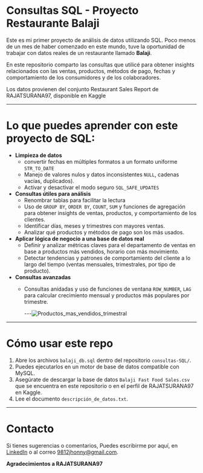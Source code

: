 # Consultas SQL - Proyecto Restaurante Balaji

Este es mi primer proyecto de análisis de datos utilizando SQL. Poco menos de un mes de haber comenzado en este mundo, tuve la oportunidad de trabajar con datos reales de un restaurante llamado **Balaji**.

En este repositorio comparto las consultas que utilicé para obtener insights relacionados con las ventas, productos, métodos de pago, fechas y comportamiento de los consumidores y de los colaboradores.

Los datos provienen del conjunto Restaurant Sales Report de RAJATSURANA97, disponible en Kaggle


---
# Lo que puedes aprender con este proyecto de SQL:
- **Limpieza de datos**
  - convertir fechas en múltiples formatos a un formato uniforme `STR_TO_DATE`
  - Manejo de valores nulos y datos inconsistentes `NULL`, cadenas vacías, duplicados).
  - Activar y desactivar el modo seguro `SQL_SAFE_UPDATES` 
- **Consultas útiles para análisis**
  - Renombrar tablas para facilitar la lectura
  - Uso de `GROUP BY`, `ORDER BY`, `COUNT`, `SUM` y funciones de agregación para obtener insights de ventas, productos, y comportamiento de los clientes.
  - Identificar días, meses y trimestres con mayores ventas.
  - Analizar qué productos y métodos de pago son los más usados.  
- **Aplicar lógica de negocio a una base de datos real**
  - Definir y analizar métricas claves para el departamento de ventas en base a productos más vendidos, horario con más movimiento.
  - Detectar tendencias y patrones de comportamiento del cliente a lo largo del tiempo (ventas mensuales, trimestrales, por tipo de producto).
- **Consultas avanzadas**
  - Consultas anidadas y uso de funciones de ventana `ROW_NUMBER`, `LAG` para calcular crecimiento mensual y productos más populares por trimestre.


    ---![Productos_mas_vendidos_trimestral](https://github.com/user-attachments/assets/30393b4c-1e21-488f-b8b9-c56b0c88077b)   
---

# Cómo usar este repo

1. Abre los archivos `balaji_db.sql` dentro del repositorio `consultas-SQL/`.
2. Puedes ejecutarlos en un motor de base de datos compatible con MySQL.
3. Asegúrate de descargar la base de datos `Balaji Fast Food Sales.csv` que se encuentra en este repositorio o en el perfil de RAJATSURANA97 en Kaggle.
4. Lee el documento `descripción_de_datos.txt`.

---

# Contacto

Si tienes sugerencias o comentarios, Puedes escribirme por aquí, en [LinkedIn](www.linkedin.com/in/9812jhonny) o al correo 9812jhonny@gmail.com.



**Agradecimientos a RAJATSURANA97**
